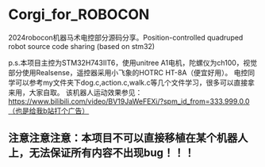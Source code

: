 # Corgi_for_ROBOCON
2024robocon机器马术电控部分源码分享。Position-controlled quadruped robot source code sharing (based on stm32) 

p.s.本项目主控为STM32H743IIT6，使用unitree A1电机，陀螺仪为ch100，视觉部分使用Realsense，遥控器采用小飞象的HOTRC HT-8A（便宜好用）。
电控同学可以参考my文件夹下dog.c,action.c,walk.c等几个文件学习，很多可以直接拿来用，大家自取。
该机器人运动效果参见：https://www.bilibili.com/video/BV19JaWeFEXi/?spm_id_from=333.999.0.0（也是给我b站打个广告）
## 注意注意注意：本项目不可以直接移植在某个机器人上，无法保证所有内容不出现bug！！！
